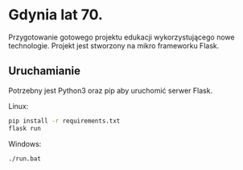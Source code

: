 # Gdynia lat 70.

Przygotowanie gotowego projektu edukacji wykorzystującego nowe technologie.
Projekt jest stworzony na mikro frameworku Flask.

## Uruchamianie

Potrzebny jest Python3 oraz pip aby uruchomić serwer Flask.

Linux:

```bash
pip install -r requirements.txt
flask run
```

Windows:

```
./run.bat
```
